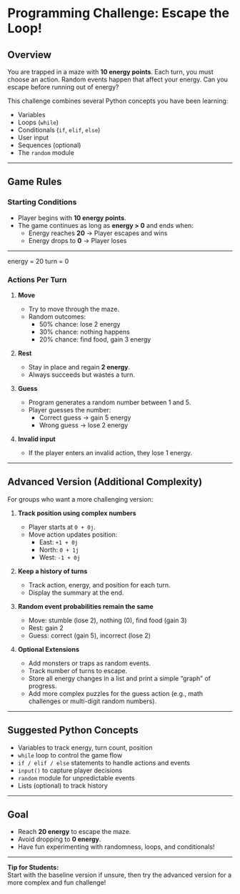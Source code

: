 # Programming Challenge: Escape the Loop!

## Overview
You are trapped in a maze with **10 energy points**. Each turn, you must choose an action. Random events happen that affect your energy. Can you escape before running out of energy?

This challenge combines several Python concepts you have been learning:
- Variables
- Loops (`while`)
- Conditionals (`if`, `elif`, `else`)
- User input
- Sequences (optional)
- The `random` module

---

## Game Rules

### Starting Conditions
- Player begins with **10 energy points**.
- The game continues as long as **energy > 0** and ends when:
  - Energy reaches **20** → Player escapes and wins
  - Energy drops to **0** → Player loses

---
energy = 20
turn = 0 

### Actions Per Turn
1. **Move**
   - Try to move through the maze.
   - Random outcomes:
     - 50% chance: lose 2 energy
     - 30% chance: nothing happens
     - 20% chance: find food, gain 3 energy

2. **Rest**
   - Stay in place and regain **2 energy**.
   - Always succeeds but wastes a turn.

3. **Guess**
   - Program generates a random number between 1 and 5.
   - Player guesses the number:
     - Correct guess → gain 5 energy
     - Wrong guess → lose 2 energy

4. **Invalid input**
   - If the player enters an invalid action, they lose 1 energy.

---

## Advanced Version (Additional Complexity)

For groups who want a more challenging version:

1. **Track position using complex numbers**
   - Player starts at `0 + 0j`.
   - Move action updates position:
     - East: `+1 + 0j`
     - North: `0 + 1j`
     - West: `-1 + 0j`

2. **Keep a history of turns**
   - Track action, energy, and position for each turn.
   - Display the summary at the end.

3. **Random event probabilities remain the same**
   - Move: stumble (lose 2), nothing (0), find food (gain 3)
   - Rest: gain 2
   - Guess: correct (gain 5), incorrect (lose 2)

4. **Optional Extensions**
   - Add monsters or traps as random events.
   - Track number of turns to escape.
   - Store all energy changes in a list and print a simple “graph” of progress.
   - Add more complex puzzles for the guess action (e.g., math challenges or multi-digit random numbers).

---

## Suggested Python Concepts
- Variables to track energy, turn count, position
- `while` loop to control the game flow
- `if / elif / else` statements to handle actions and events
- `input()` to capture player decisions
- `random` module for unpredictable events
- Lists (optional) to track history

---

## Goal
- Reach **20 energy** to escape the maze.
- Avoid dropping to **0 energy**.
- Have fun experimenting with randomness, loops, and conditionals!

---

**Tip for Students:**  
Start with the baseline version if unsure, then try the advanced version for a more complex and fun challenge!
